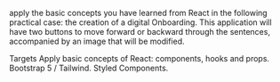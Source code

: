 apply the basic concepts you have learned from React in the following practical case: the creation of a digital Onboarding. This application will have two buttons to move forward or backward through the sentences, accompanied by an image that will be modified.

Targets
Apply basic concepts of React: components, hooks and props.
Bootstrap 5 / Tailwind.
Styled Components.
